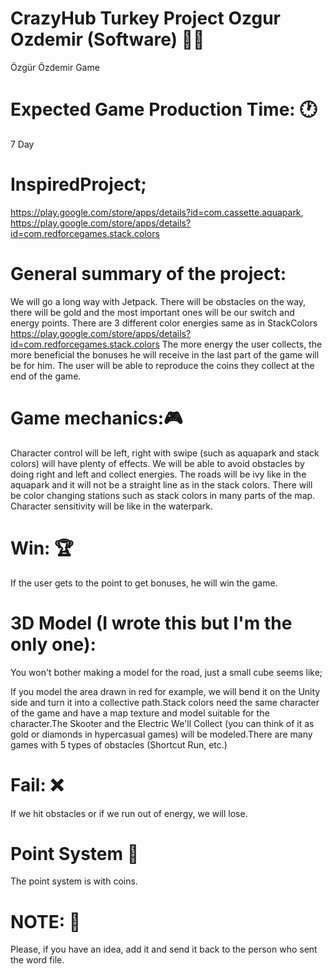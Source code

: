 # CrazyHub Turkey Project Ozgur Ozdemir (Software) 👨‍💻
Özgür Özdemir Game


# Expected Game Production Time: 🕐
7 Day

# InspiredProject; 
https://play.google.com/store/apps/details?id=com.cassette.aquapark, https://play.google.com/store/apps/details?id=com.redforcegames.stack.colors


# General summary of the project:
 We will go a long way with Jetpack. There will be obstacles on the way, there will be gold and the most important ones will be our switch and energy points. There are 3 different color energies same as in StackColors
https://play.google.com/store/apps/details?id=com.redforcegames.stack.colors
The more energy the user collects, the more beneficial the bonuses he will receive in the last part of the game will be for him. The user will be able to reproduce the coins they collect at the end of the game.



# Game mechanics:🎮
Character control will be left, right with swipe (such as aquapark and stack colors) will have plenty of effects. We will be able to avoid obstacles by doing right and left and collect energies. The roads will be ivy like in the aquapark and it will not be a straight line as in the stack colors. There will be color changing stations such as stack colors in many parts of the map. Character sensitivity will be like in the waterpark.


# Win: 🏆
If the user gets to the point to get bonuses, he will win the game.



# 3D Model (I wrote this but I'm the only one): 
You won't bother making a model for the road, just a small cube seems like; 

If you model the area drawn in red for example, we will bend it on the Unity side and turn it into a collective path.Stack colors need the same character of the game and have a map texture and model suitable for the character.The Skooter and the Electric We'll Collect (you can think of it as gold or diamonds in hypercasual games) will be modeled.There are many games with 5 types of obstacles (Shortcut Run, etc.)

# Fail: ❌
If we hit obstacles or if we run out of energy, we will lose.


# Point System 💯
The point system is with coins.


# NOTE: 📝
Please, if you have an idea, add it and send it back to the person who sent the word file.
